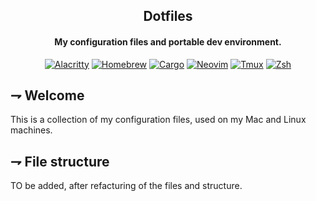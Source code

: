 <div align="center">

## Dotfiles
#### My configuration files and portable dev environment.

[![Alacritty](https://img.shields.io/badge/Alacritty-F46D01.svg?style=for-the-badge&logoColor=white&logo=alacritty)](https://alacritty.org/)
[![Homebrew](https://img.shields.io/badge/Homebrew-white.svg?style=for-the-badge&logoColor=FBB040&logo=homebrew)](https://brew.sh/)
[![Cargo](https://img.shields.io/badge/Cargo-000000.svg?style=for-the-badge&logoColor=white&logo=rust)](https://www.rust-lang.org/)
[![Neovim](https://img.shields.io/badge/Neovim-57A143.svg?style=for-the-badge&logoColor=white&logo=neovim)](https://neovim.io/)
[![Tmux](https://img.shields.io/badge/tmux-1BB91F.svg?style=for-the-badge&logoColor=white&logo=tmux)](https://github.com/tmux/tmux)
[![Zsh](https://img.shields.io/badge/Zsh-F15A24.svg?style=for-the-badge&logoColor=white&logo=gnubash)](https://www.zsh.org/)

</div>

## ⇁  Welcome
This is a collection of my configuration files, used on my Mac and Linux machines.

## ⇁  File structure
TO be added, after refacturing of the files and structure.
